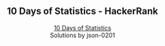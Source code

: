 <h2 align="center">10 Days of Statistics - HackerRank</h1>

<p align="center">
  <a href="https://www.hackerrank.com/domains/tutorials/10-days-of-statistics" target="_blank">10 Days of Statistics</a>
  <br>
  Solutions by json-0201
</p>

